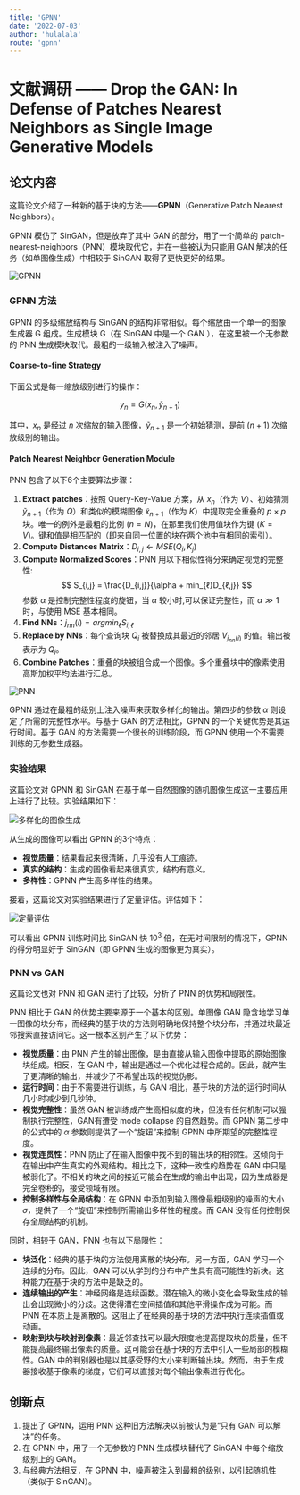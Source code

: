 ```yaml
---
title: 'GPNN'
date: '2022-07-03'
author: 'hulalala'
route: 'gpnn'
---
```


# 文献调研 —— Drop the GAN: In Defense of Patches Nearest Neighbors as Single Image Generative Models

## 论文内容

这篇论文介绍了一种新的基于块的方法——**GPNN**（Generative Patch Nearest Neighbors）。

GPNN 模仿了 SinGAN，但是放弃了其中 GAN 的部分，用了一个简单的 patch-nearest-neighbors（PNN）模块取代它，并在一些被认为只能用 GAN 解决的任务（如单图像生成）中相较于 SinGAN 取得了更快更好的结果。

![GPNN](../static/images/gpnn_1.png)

### GPNN 方法

GPNN 的多级缩放结构与 SinGAN 的结构非常相似。每个缩放由一个单一的图像生成器 G 组成。生成模块 G（在 SinGAN 中是一个 GAN ），在这里被一个无参数的 PNN 生成模块取代。最粗的一级输入被注入了噪声。

#### Coarse-to-fine Strategy

下面公式是每一缩放级别进行的操作：

$$
y_{n} = G(x_{n}, \tilde{y}_{n+1})
$$

其中，$x_{n}$ 是经过 $n$ 次缩放的输入图像，$\tilde{y}_{n+1}$ 是一个初始猜测，是前 $(n+1)$ 次缩放级别的输出。

#### Patch Nearest Neighbor Generation Module

PNN 包含了以下6个主要算法步骤：

1. **Extract patches**：按照 Query-Key-Value 方案，从 $x_{n}$（作为 $V$）、初始猜测 $\tilde{y}_{n+1}$（作为 $Q$）和类似的模糊图像 $\tilde{x}_{n+1}$（作为 $K$）中提取完全重叠的 $p×p$ 块。唯一的例外是最粗的比例 $(n=N)$，在那里我们使用值块作为键 $(K=V)$。键和值是相匹配的（即来自同一位置的块在两个池中有相同的索引）。
2. **Compute Distances Matrix**：$D_{i,j} \leftarrow MSE(Q_{i},K_{j})$
3. **Compute Normalized Scores**：PNN 用以下相似性得分来确定视觉的完整性:
$$
S_{i,j} = \frac{D_{i,j}}{\alpha + min_{ℓ}D_{ℓ,j}}
$$
参数 $\alpha$ 是控制完整性程度的旋钮，当 $\alpha$ 较小时,可以保证完整性，而 $\alpha≫1$  时，与使用 MSE 基本相同。
4. **Find NNs**：$j_{nn}(i) = argmin_{ℓ}S_{i,ℓ}$
5. **Replace by NNs**：每个查询块 $Q_{i}$ 被替换成其最近的邻居 $V_{j_{nn}(i)}$ 的值。输出被表示为 $Q_{i}$。
6. **Combine Patches**：重叠的块被组合成一个图像。多个重叠块中的像素使用高斯加权平均法进行汇总。

![PNN](../static/images/gpnn_2.png)

GPNN 通过在最粗的级别上注入噪声来获取多样化的输出。第四步的参数 $\alpha$ 则设定了所需的完整性水平。与基于 GAN 的方法相比，GPNN 的一个关键优势是其运行时间。基于 GAN 的方法需要一个很长的训练阶段，而 GPNN 使用一个不需要训练的无参数生成器。

### 实验结果

这篇论文对 GPNN 和 SinGAN 在基于单一自然图像的随机图像生成这一主要应用上进行了比较。实验结果如下：

![多样化的图像生成](../static/images/gpnn_4.png)

从生成的图像可以看出 GPNN 的3个特点：

* **视觉质量**：结果看起来很清晰，几乎没有人工痕迹。
* **真实的结构**：生成的图像看起来很真实，结构有意义。
* **多样性**：GPNN 产生高多样性的结果。

接着，这篇论文对实验结果进行了定量评估。评估如下：

![定量评估](../static/images/gpnn_3.png)

可以看出 GPNN 训练时间比 SinGAN 快 $10^{3}$ 倍，在无时间限制的情况下，GPNN 的得分明显好于 SinGAN（即 GPNN 生成的图像更为真实）。

### PNN vs GAN

这篇论文也对 PNN 和 GAN 进行了比较，分析了 PNN 的优势和局限性。

PNN 相比于 GAN 的优势主要来源于一个基本的区别。单图像 GAN 隐含地学习单一图像的块分布，而经典的基于块的方法则明确地保持整个块分布，并通过块最近邻搜索直接访问它。这一根本区别产生了以下优势：

* **视觉质量**：由 PNN 产生的输出图像，是由直接从输入图像中提取的原始图像块组成。相反，在 GAN 中，输出是通过一个优化过程合成的。因此，就产生了更清晰的输出，并减少了不希望出现的视觉伪影。
* **运行时间**：由于不需要进行训练，与 GAN 相比，基于块的方法的运行时间从几小时减少到几秒钟。
* **视觉完整性**：虽然 GAN 被训练成产生高相似度的块，但没有任何机制可以强制执行完整性，GAN有遭受 mode collapse 的自然趋势。而 GPNN 第二步中的公式中的 $\alpha$ 参数则提供了一个“旋钮”来控制 GPNN 中所期望的完整性程度。
* **视觉连贯性**：PNN 防止了在输入图像中找不到的输出块的相邻性。这倾向于在输出中产生真实的外观结构。相比之下，这种一致性的趋势在 GAN 中只是被弱化了。不相关的块之间的接近可能会在生成的输出中出现，因为生成器是完全卷积的，接受领域有限。
* **控制多样性与全局结构**：在 GPNN 中添加到输入图像最粗级别的噪声的大小 $\sigma$，提供了一个“旋钮”来控制所需输出多样性的程度。而 GAN 没有任何控制保存全局结构的机制。

同时，相较于 GAN，PNN 也有以下局限性：

* **块泛化**：经典的基于块的方法使用离散的块分布。另一方面，GAN 学习一个连续的分布。因此，GAN 可以从学到的分布中产生具有高可能性的新块。这种能力在基于块的方法中是缺乏的。
* **连续输出的产生**：神经网络是连续函数。潜在输入的微小变化会导致生成的输出会出现微小的分歧。这使得潜在空间插值和其他平滑操作成为可能。而 PNN 在本质上是离散的。这阻止了在经典的基于块的方法中执行连续插值或动画。
* **映射到块与映射到像素**：最近邻查找可以最大限度地提高提取块的质量，但不能提高最终输出像素的质量。这可能会在基于块的方法中引入一些局部的模糊性。GAN 中的判别器也是以其感受野的大小来判断输出块。然而，由于生成器接收基于像素的梯度，它们可以直接对每个输出像素进行优化。

## 创新点

1. 提出了 GPNN，运用 PNN 这种旧方法解决以前被认为是“只有 GAN 可以解决”的任务。
2. 在 GPNN 中，用了一个无参数的 PNN 生成模块替代了 SinGAN 中每个缩放级别上的 GAN。
3. 与经典方法相反，在 GPNN 中，噪声被注入到最粗的级别，以引起随机性（类似于 SinGAN）。
